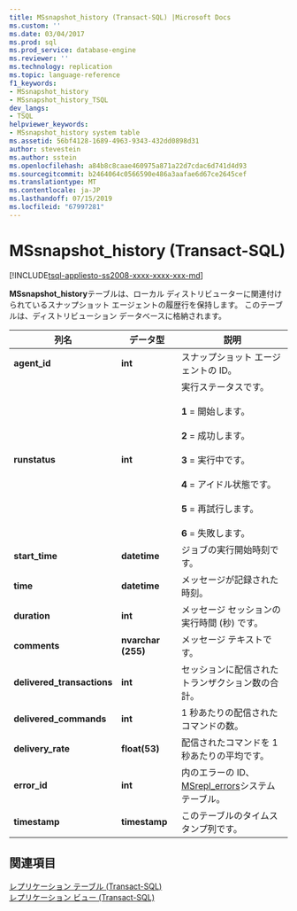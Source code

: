 ```yaml
---
title: MSsnapshot_history (Transact-SQL) |Microsoft Docs
ms.custom: ''
ms.date: 03/04/2017
ms.prod: sql
ms.prod_service: database-engine
ms.reviewer: ''
ms.technology: replication
ms.topic: language-reference
f1_keywords:
- MSsnapshot_history
- MSsnapshot_history_TSQL
dev_langs:
- TSQL
helpviewer_keywords:
- MSsnapshot_history system table
ms.assetid: 56bf4128-1689-4963-9343-432dd0898d31
author: stevestein
ms.author: sstein
ms.openlocfilehash: a84b8c8caae460975a871a22d7cdac6d741d4d93
ms.sourcegitcommit: b2464064c0566590e486a3aafae6d67ce2645cef
ms.translationtype: MT
ms.contentlocale: ja-JP
ms.lasthandoff: 07/15/2019
ms.locfileid: "67997281"
---
```

# <a name="mssnapshot_history-transact-sql"></a>MSsnapshot_history (Transact-SQL)
[!INCLUDE[tsql-appliesto-ss2008-xxxx-xxxx-xxx-md](../../includes/tsql-appliesto-ss2008-xxxx-xxxx-xxx-md.md)]

  **MSsnapshot_history**テーブルは、ローカル ディストリビューターに関連付けられているスナップショット エージェントの履歴行を保持します。 このテーブルは、ディストリビューション データベースに格納されます。  
  
|列名|データ型|説明|  
|-----------------|---------------|-----------------|  
|**agent_id**|**int**|スナップショット エージェントの ID。|  
|**runstatus**|**int**|実行ステータスです。<br /><br /> **1** = 開始します。<br /><br /> **2** = 成功します。<br /><br /> **3** = 実行中です。<br /><br /> **4** = アイドル状態です。<br /><br /> **5** = 再試行します。<br /><br /> **6** = 失敗します。|  
|**start_time**|**datetime**|ジョブの実行開始時刻です。|  
|**time**|**datetime**|メッセージが記録された時刻。|  
|**duration**|**int**|メッセージ セッションの実行時間 (秒) です。|  
|**comments**|**nvarchar (255)**|メッセージ テキストです。|  
|**delivered_transactions**|**int**|セッションに配信されたトランザクション数の合計。|  
|**delivered_commands**|**int**|1 秒あたりの配信されたコマンドの数。|  
|**delivery_rate**|**float(53)**|配信されたコマンドを 1 秒あたりの平均です。|  
|**error_id**|**int**|内のエラーの ID、 [MSrepl_errors](../../relational-databases/system-tables/msrepl-errors-transact-sql.md)システム テーブル。|  
|**timestamp**|**timestamp**|このテーブルのタイムスタンプ列です。|  
  
## <a name="see-also"></a>関連項目  
 [レプリケーション テーブル &#40;Transact-SQL&#41;](../../relational-databases/system-tables/replication-tables-transact-sql.md)   
 [レプリケーション ビュー &#40;Transact-SQL&#41;](../../relational-databases/system-views/replication-views-transact-sql.md)  
  
  
